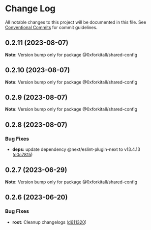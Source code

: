 # Change Log

All notable changes to this project will be documented in this file.
See [Conventional Commits](https://conventionalcommits.org) for commit guidelines.

## 0.2.11 (2023-08-07)

**Note:** Version bump only for package @0xforkitall/shared-config





## 0.2.10 (2023-08-07)

**Note:** Version bump only for package @0xforkitall/shared-config





## 0.2.9 (2023-08-07)

**Note:** Version bump only for package @0xforkitall/shared-config





## 0.2.8 (2023-08-07)


### Bug Fixes

* **deps:** update dependency @next/eslint-plugin-next to v13.4.13 ([c0c7815](https://github.com/0xforkitall/dev-config/commit/c0c7815e3d1583276278cdbff672e771ecd95278))





## 0.2.7 (2023-06-29)

**Note:** Version bump only for package @0xforkitall/shared-config

## 0.2.6 (2023-06-20)

### Bug Fixes

-   **root:** Cleanup changelogs ([d611320](https://github.com/0xforkitall/dev-config/commit/d6113200ec3f4e56acda9b4b8eebae282d48c3b5))
